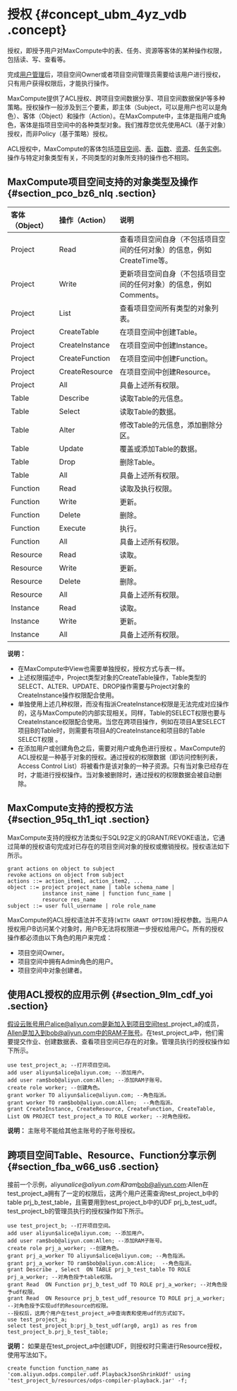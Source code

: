 # 授权 {#concept_ubm_4yz_vdb .concept}

授权，即授予用户对MaxCompute中的表、任务、资源等客体的某种操作权限，包括读、写、查看等。

完成[用户管理](intl.zh-CN/管理/安全功能详解/用户及授权管理/用户管理.md#)后，项目空间Owner或者项目空间管理员需要给该用户进行授权，只有用户获得权限后，才能执行操作。

MaxCompute提供了ACL授权、跨项目空间数据分享、项目空间数据保护等多种策略。授权操作一般涉及到三个要素，即主体（Subject，可以是用户也可以是角色）、客体（Object）和操作（Action）。在MaxCompute中，主体是指用户或角色，客体是指项目空间中的各种类型对象。我们推荐您优先使用ACL（基于对象）授权，而非Policy（基于策略）授权。

ACL授权中，MaxCompute的客体包括[项目空间](../../../../intl.zh-CN/产品简介/基本概念/项目空间.md#)、[表](../../../../intl.zh-CN/产品简介/基本概念/表.md#)、[函数](../../../../intl.zh-CN/产品简介/基本概念/函数.md#)、[资源](../../../../intl.zh-CN/产品简介/基本概念/资源.md#)、[任务实例](../../../../intl.zh-CN/产品简介/基本概念/任务实例.md#)。操作与特定对象类型有关，不同类型的对象所支持的操作也不相同。

## MaxCompute项目空间支持的对象类型及操作 {#section_pco_bz6_nlq .section}

|客体（Object）|操作（Action）|说明|
|:---------|:---------|:-|
|Project|Read|查看项目空间自身（不包括项目空间的任何对象）的信息，例如CreateTime等。|
|Project|Write|更新项目空间自身（不包括项目空间的任何对象）的信息，例如Comments。|
|Project|List|查看项目空间所有类型的对象列表。|
|Project|CreateTable|在项目空间中创建Table。|
|Project|CreateInstance|在项目空间中创建Instance。|
|Project|CreateFunction|在项目空间中创建Function。|
|Project|CreateResource|在项目空间中创建Resource。|
|Project|All|具备上述所有权限。|
|Table|Describe|读取Table的元信息。|
|Table|Select|读取Table的数据。|
|Table|Alter|修改Table的元信息，添加删除分区。|
|Table|Update|覆盖或添加Table的数据。|
|Table|Drop|删除Table。|
|Table|All|具备上述所有权限。|
|Function|Read|读取及执行权限。|
|Function|Write|更新。|
|Function|Delete|删除。|
|Function|Execute|执行。|
|Function|All|具备上述所有权限。|
|Resource|Read|读取。|
|Resource|Write|更新。|
|Resource|Delete|删除。|
|Resource|All|具备上述所有权限。|
|Instance|Read|读取。|
|Instance|Write|更新。|
|Instance|All|具备上述所有权限。|

**说明：** 

-   在MaxCompute中View也需要单独授权，授权方式与表一样。
-   上述权限描述中，Project类型对象的CreateTable操作，Table类型的SELECT、ALTER、UPDATE、DROP操作需要与Project对象的CreateInstance操作权限配合使用。
-   单独使用上述几种权限，而没有指派CreateInstance权限是无法完成对应操作的，这与MaxCompute的内部实现相关。同样，Table的SELECT权限也要与CreateInstance权限配合使用。当您在跨项目操作，例如在项目A里SELECT项目B的Table时，则需要有项目A的CreateInstance和项目B的Table SELECT权限 。
-   在添加用户或创建角色之后，需要对用户或角色进行授权 。MaxCompute的ACL授权是一种基于对象的授权。通过授权的权限数据（即访问控制列表，Access Control List）将被看作是该对象的一种子资源。只有当对象已经存在时，才能进行授权操作。当对象被删除时，通过授权的权限数据会被自动删除。

## MaxCompute支持的授权方法 {#section_95q_th1_iqt .section}

MaxCompute支持的授权方法类似于SQL92定义的GRANT/REVOKE语法，它通过简单的授权语句完成对已存在的项目空间对象的授权或撤销授权。授权语法如下所示。

``` {#codeblock_60a_jmu_nng}
grant actions on object to subject
revoke actions on object from subject
actions ::= action_item1, action_item2, ...
object ::= project project_name | table schema_name |
           instance inst_name | function func_name |
           resource res_name
subject ::= user full_username | role role_name
```

MaxCompute的ACL授权语法并不支持`[WITH GRANT OPTION]`授权参数。当用户A授权用户B访问某个对象时，用户B无法将权限进一步授权给用户C。所有的授权操作都必须由以下角色的用户来完成：

-   项目空间Owner。
-   项目空间中拥有Admin角色的用户。
-   项目空间中对象创建者。

## 使用ACL授权的应用示例 {#section_9lm_cdf_yoi .section}

假设云账号用户alice@aliyun.com是新加入到项目空间test\_project\_a的成员，Allen是加入到bob@aliyun.com中的RAM子账号。在test\_project\_a中，他们需要提交作业、创建数据表、查看项目空间已存在的对象。管理员执行的授权操作如下所示。

``` {#codeblock_g0x_m8r_q7u}
use test_project_a; --打开项目空间。
add user aliyun$alice@aliyun.com; --添加用户。
add user ram$bob@aliyun.com:Allen; --添加RAM子账号。
create role worker; --创建角色。
grant worker TO aliyun$alice@aliyun.com; --角色指派。
grant worker TO ram$bob@aliyun.com:Allen;  --角色指派。
grant CreateInstance, CreateResource, CreateFunction, CreateTable, List ON PROJECT test_project_a TO ROLE worker; --对角色授权。
```

**说明：** 主账号不能给其他主账号的子账号授权。

## 跨项目空间Table、Resource、Function分享示例 {#section_fba_w66_us6 .section}

接前一个示例，aliyun$alice@aliyun.com和ram$bob@aliyun.com:Allen在test\_project\_a拥有了一定的权限后，这两个用户还需查询test\_project\_b中的table prj\_b\_test\_table，且需要用到test\_project\_b中的UDF prj\_b\_test\_udf。test\_project\_b的管理员执行的授权操作如下所示。

``` {#codeblock_yj5_3no_12v}
use test_project_b; --打开项目空间。
add user aliyun$alice@aliyun.com; --添加用户。
add user ram$bob@aliyun.com:Allen; --添加RAM子账号。
create role prj_a_worker; --创建角色。
grant prj_a_worker TO aliyun$alice@aliyun.com; --角色指派。
grant prj_a_worker TO ram$bob@aliyun.com:Alice;  --角色指派。
grant Describe , Select  ON TABLE prj_b_test_table TO ROLE prj_a_worker; --对角色授予table权限。
grant Read  ON Function prj_b_test_udf TO ROLE prj_a_worker; --对角色授予udf权限。
grant Read  ON Resource prj_b_test_udf_resource TO ROLE prj_a_worker; --对角色授予实现udf的Resource的权限。
--授权后，这两个用户在test_project_a中查询表和使用udf的方式如下。
use test_project_a;
select test_project_b:prj_b_test_udf(arg0, arg1) as res from test_project_b.prj_b_test_table;
```

**说明：** 如果是在test\_project\_a中创建UDF，则授权时只需进行Resource授权，使用写法如下。

``` {#codeblock_bc9_d94_sua}
create function function_name as 'com.aliyun.odps.compiler.udf.PlaybackJsonShrinkUdf' using 'test_project_b/resources/odps-compiler-playback.jar' -f;
```

